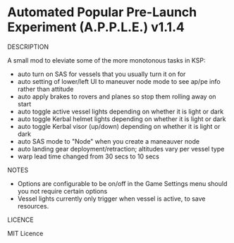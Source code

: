 # Automated Popular Pre-Launch Experiment (A.P.P.L.E.) v1.1.4

DESCRIPTION

A small mod to eleviate some of the more monotonous tasks in KSP:

- auto turn on SAS for vessels that you usually turn it on for
- auto setting of lower/left UI to maneuver node mode to see ap/pe info rather than attitude
- auto apply brakes to rovers and planes so stop them rolling away on start
- auto toggle active vessel lights depending on whether it is light or dark
- auto toggle Kerbal helmet lights depending on whether it is light or dark
- auto toggle Kerbal visor (up/down) depending on whether it is light or dark
- auto SAS mode to "Node" when you create a maneauver node
- auto landing gear deployment/retraction; altitudes vary per vessel type
- warp lead time changed from 30 secs to 10 secs


NOTES

- Options are configurable to be on/off in the Game Settings menu should you not require certain options
- Vessel lights currently only trigger when vessel is active, to save resources.



LICENCE

MIT Licence
